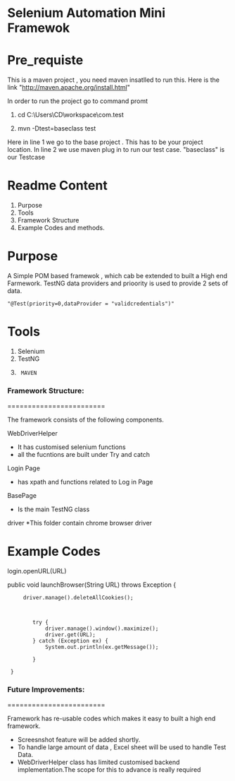 Selenium Automation Mini Framewok
====================================
Pre_requiste 
==============
This is a maven project , you need maven insatlled to run this. Here is the link "http://maven.apache.org/install.html"

In order to run the project go to command promt

1. cd C:\Users\CD\workspace\com.test

2.	mvn -Dtest=baseclass test

Here in line 1 we go to the base project . This has to be your project location.
In line 2 we use maven plug in to run our test case. "baseclass" is our Testcase

Readme Content
==============
1. Purpose
2. Tools 
3. Framework Structure
4. Example Codes and methods.


Purpose 
=======
A Simple POM based framewok , which cab be extended to built a High end Farmework.
TestNG data providers and prioority  is used to provide 2 sets of data. 

	"@Test(priority=0,dataProvider = "validcredentials")"



Tools 
========

1.	Selenium
2.	TestNG
3.      MAVEN 

### Framework Structure:
========================

The framework consists of the following components.

WebDriverHelper
* It has customised selenium functions 
* all the fucntions are built under Try and catch 


Login Page
* has xpath and functions related to Log in Page 

BasePage
* Is the main TestNG class

driver 
*This folder contain chrome browser driver


Example Codes
=================
login.openURL(URL)

 public void launchBrowser(String URL) throws Exception {
		 
		 driver.manage().deleteAllCookies();
		 
		 
		   
			try {								
		        driver.manage().window().maximize();   
		        driver.get(URL);									
			} catch (Exception ex) {
				System.out.println(ex.getMessage());
				
			}

	 }
	

### Future Improvements:
========================

Framework has re-usable codes which makes it easy to built a high end framework.

* Screesnshot feature will be added shortly.
* To handle large amount of data , Excel sheet will be used to handle Test Data.
* WebDriverHelper  class has limited customised backend implementation.The scope for this to advance is really required 








 













